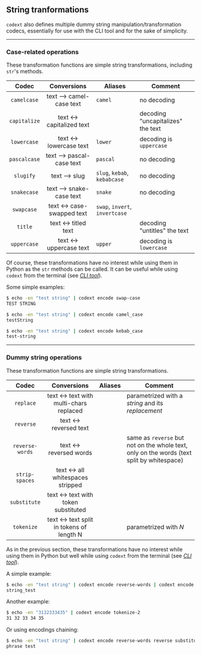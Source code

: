 ## String tranformations

`codext` also defines multiple dummy string manipulation/transformation codecs, essentially for use with the CLI tool and for the sake of simplicity.

-----

### Case-related operations

These transformation functions are simple string transformations, including `str`'s methods.

**Codec** | **Conversions** | **Aliases** | **Comment**
:---: | :---: | --- | ---
`camelcase` | text --> camel-case text | `camel` | no decoding
`capitalize` | text <-> capitalized text |  | decoding "uncapitalizes" the text
`lowercase` | text <-> lowercase text | `lower` | decoding is `uppercase`
`pascalcase` | text --> pascal-case text | `pascal` | no decoding
`slugify` | text --> slug | `slug`, `kebab`, `kebabcase` | no decoding
`snakecase` | text --> snake-case text | `snake` | no decoding
`swapcase` | text <-> case-swapped text | `swap`, `invert`, `invertcase` | 
`title` | text <-> titled text |  | decoding "untitles" the text
`uppercase` | text <-> uppercase text | `upper` | decoding is `lowercase`

Of course, these transformations have no interest while using them in Python as the `str` methods can be called. It can be useful while using `codext` from the terminal (see [*CLI tool*](cli.html)).

Some simple examples:

```sh
$ echo -en "test string" | codext encode swap-case
TEST STRING

$ echo -en "test string" | codext encode camel_case
testString

$ echo -en "test string" | codext encode kebab_case
test-string
```

-----

### Dummy string operations

These transformation functions are simple string transformations.

**Codec** | **Conversions** | **Aliases** | **Comment**
:---: | :---: | --- | ---
`replace` | text <-> text with multi-chars replaced |  | parametrized with a _string_ and its _replacement_
`reverse` | text <-> reversed text |  | 
`reverse-words` | text <-> reversed words |  | same as `reverse` but not on the whole text, only on the words (text split by whitespace)
`strip-spaces` | text <-> all whitespaces stripped |  | 
`substitute` | text <-> text with token substituted |  | 
`tokenize` | text <-> text split in tokens of length N |  | parametrized with _N_

As in the previous section, these transformations have no interest while using them in Python but well while using `codext` from the terminal (see [*CLI tool*](cli.html)).

A simple example:

```sh
$ echo -en "test string" | codext encode reverse-words | codext encode reverse replace-\ _
string_test
```

Another example:

```sh
$ echo -en "3132333435" | codext encode tokenize-2
31 32 33 34 35
```

Or using encodings chaining:

```sh
$ echo -en "test string" | codext encode reverse-words reverse substitute-string/phrase
phrase test
```

